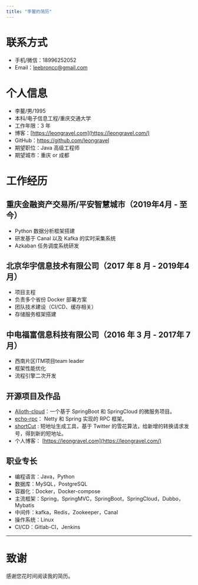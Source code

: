 ```yaml
---
title: "李鳌的简历"
---
```


# 联系方式

- 手机/微信：18996252052
- Email：[leebroncc@gmail.com](mailto:leebroncc@gmail.com)

# 个人信息

- 李鳌/男/1995
- 本科/电子信息工程/重庆交通大学
- 工作年限：3 年
- 博客：[https://leongravel.com](https://leongravel.com/)
- GitHub：<https://github.com/leongravel>
- 期望职位：Java 高级工程师
- 期望城市：重庆 or 成都

# 工作经历

## 重庆金融资产交易所/平安智慧城市（2019年4月 - 至今）

- Python 数据分析框架搭建
- 研发基于 Canal 以及 Kafka 的实时采集系统
- Azkaban 任务调度系统研发

## 北京华宇信息技术有限公司（2017 年 8 月 - 2019年4月）

* 项目主程
* 负责多个省份 Docker 部署方案
* 团队技术建设（CI/CD、缓存相关）
* 存储服务框架搭建

## 中电福富信息科技有限公司（2016 年 3 月 - 2017年 7 月）

- 西南片区ITM项目team leader
- 框架性能优化
- 流程引擎二次开发

## 开源项目及作品

- [Alioth-cloud](https://github.com/leonGravel/Alioth-Cloud)：一个基于 SpringBoot  和 SpringCloud  的微服务项目。
- [echo-rpc](https://github.com/leonGravel/echo-rpc)： Netty 和 Spring 实现的 RPC 框架。
- [shortCut](https://github.com/Alkaids/shortcut) : 短地址生成工具，基于 Twitter 的雪花算法，给新增的转换请求发号，得到新的短地址。
- 个人博客： [https://leongravel.com](https://leongravel.com/)

## 职业专长

- 编程语言：Java，Python
- 数据库：MySQL，PostgreSQL
- 容器化：Docker，Docker-compose
- 主流框架：Spring，SpringMVC，SpringBoot，SpringCloud，Dubbo，Mybatis
- 中间件：kafka，Redis，Zookeeper，Canal
- 操作系统：Linux
- CI/CD：Gitlab-CI，Jenkins

------

# 致谢

感谢您花时间阅读我的简历。
